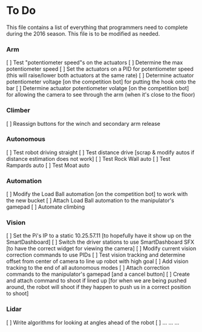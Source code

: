  # To Do
This file contains a list of everything that programmers need to complete during the 2016 season. This file is to be modified as needed.

### Arm
[ ] Test "potentiometer speed"s on the actuators
[ ] Determine the max potentiometer speed
[ ] Set the actuators on a PID for potentiometer speed (this will raise/lower both actuators at the same rate)
[ ] Determine actuator potentiometer voltage [on the competition bot] for putting the hook onto the bar
[ ] Determine actuator potentiometer volatge [on the competition bot] for allowing the camera to see through the arm (when it's close to the floor)

### Climber
[ ] Reassign buttons for the winch and secondary arm release

### Autonomous
[ ] Test robot driving straight
[ ] Test distance drive [scrap & modify autos if distance estimation does not work]
[ ] Test Rock Wall auto
[ ] Test Rampards auto
[ ] Test Moat auto

### Automation
[ ] Modify the Load Ball automation [on the competition bot] to work with the new bucket
[ ] Attach Load Ball automation to the manipulator's gamepad
[ ] Automate climbing

### Vision
[ ] Set the Pi's IP to a static 10.25.57.11 [to hopefully have it show up on the SmartDashboard]
[ ] Switch the driver stations to use SmartDashboard SFX [to have the correct widget for viewing the camera]
[ ] Modify current vision correction commands to use PIDs
[ ] Test vision tracking and determine offset from center of camera to line up robot with high goal
[ ] Add vision tracking to the end of all autonomous modes
[ ] Attach correction commands to the manipulator's gamepad [and a cancel button]
[ ] Create and attach command to shoot if lined up [for when we are being pushed around, the robot will shoot if they happen to push us in a correct position to shoot]

### Lidar
[ ] Write algorithms for looking at angles ahead of the robot
[ ] ... ... ...
